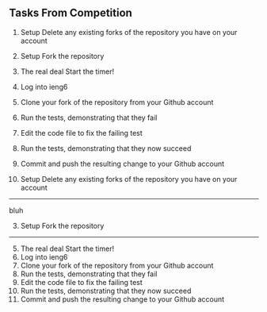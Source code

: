 Tasks From Competition
---
1. Setup Delete any existing forks of the repository you have on your account
2. Setup Fork the repository
3. The real deal Start the timer!
4. Log into ieng6
5. Clone your fork of the repository from your Github account
6. Run the tests, demonstrating that they fail
7. Edit the code file to fix the failing test
8. Run the tests, demonstrating that they now succeed
9. Commit and push the resulting change to your Github account

1. Setup Delete any existing forks of the repository you have on your account
---
bluh

3. Setup Fork the repository
---


5. The real deal Start the timer!
6. Log into ieng6
7. Clone your fork of the repository from your Github account
8. Run the tests, demonstrating that they fail
9. Edit the code file to fix the failing test
10. Run the tests, demonstrating that they now succeed
11. Commit and push the resulting change to your Github account
